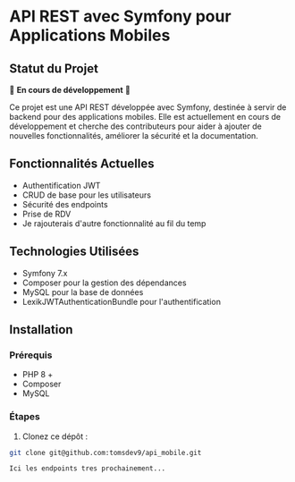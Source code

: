 # API REST avec Symfony pour Applications Mobiles

## Statut du Projet

🚧 **En cours de développement** 🚧

Ce projet est une API REST développée avec Symfony, destinée à servir de backend pour des applications mobiles.
Elle est actuellement en cours de développement et cherche des contributeurs pour aider à ajouter de nouvelles fonctionnalités, améliorer la sécurité et la documentation.

## Fonctionnalités Actuelles

- Authentification JWT
- CRUD de base pour les utilisateurs
- Sécurité des endpoints
- Prise de RDV
- Je rajouterais d'autre fonctionnalité au fil du temp

## Technologies Utilisées

- Symfony 7.x
- Composer pour la gestion des dépendances
- MySQL pour la base de données
- LexikJWTAuthenticationBundle pour l'authentification

## Installation

### Prérequis

- PHP 8 +
- Composer
- MySQL

### Étapes

1. Clonez ce dépôt :

```bash
git clone git@github.com:tomsdev9/api_mobile.git

Ici les endpoints tres prochainement...
